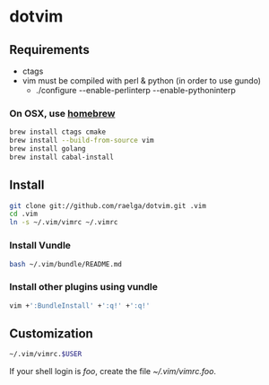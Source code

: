# dotvim

## Requirements

- ctags
- vim must be compiled with perl & python (in order to use gundo)
  - ./configure --enable-perlinterp --enable-pythoninterp

### On OSX, use <a href="http://mxcl.github.com/homebrew/">homebrew</a>

```bash
brew install ctags cmake
brew install --build-from-source vim
brew install golang
brew install cabal-install
```

## Install

```bash
git clone git://github.com/raelga/dotvim.git .vim
cd .vim
ln -s ~/.vim/vimrc ~/.vimrc
```

### Install Vundle

```bash
bash ~/.vim/bundle/README.md
```

### Install other plugins using vundle

```bash
vim +':BundleInstall' +':q!' +':q!'
```


## Customization

```bash
~/.vim/vimrc.$USER
```

If your shell login is *foo*, create the file *~/.vim/vimrc.foo*.


